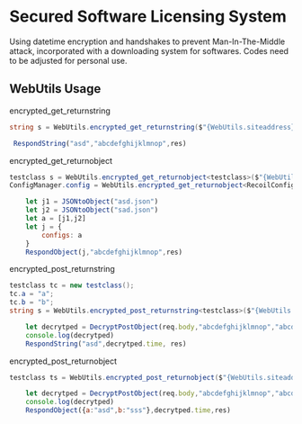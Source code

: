 # Secured Software Licensing System

Using datetime encryption and handshakes to prevent Man-In-The-Middle attack, incorporated with a downloading system for softwares. Codes need to be adjusted for personal use.



## WebUtils Usage


encrypted_get_returnstring

```csharp
string s = WebUtils.encrypted_get_returnstring($"{WebUtils.siteaddress}/test", "abcdefghijklmnop");
```

```javascript
 RespondString("asd","abcdefghijklmnop",res)

```


encrypted_get_returnobject

```csharp
testclass s = WebUtils.encrypted_get_returnobject<testclass>($"{WebUtils.siteaddress}/test", "abcdefghijklmnop");
ConfigManager.config = WebUtils.encrypted_get_returnobject<RecoilConfig>($"{WebUtils.siteaddress}/test", "abcdefghijklmnop");

```

```javascript
    let j1 = JSONtoObject("asd.json")
    let j2 = JSONtoObject("sad.json")
    let a = [j1,j2]
    let j = {
        configs: a
    }
    RespondObject(j,"abcdefghijklmnop",res)

```

encrypted_post_returnstring

```csharp
testclass tc = new testclass();
tc.a = "a";
tc.b = "b";
string s = WebUtils.encrypted_post_returnstring<testclass>($"{WebUtils.siteaddress}/test2", "abcdefghijklmnop", tc, "abcdefghijklmnop", "abcdefghijklmnop");
```

```javascript
    let decrytped = DecryptPostObject(req.body,"abcdefghijklmnop","abcdefghijklmnop","abcdefghijklmnop")
    console.log(decrytped)
    RespondString("asd",decrytped.time, res)
```


encrypted_post_returnobject

```csharp
testclass ts = WebUtils.encrypted_post_returnobject($"{WebUtils.siteaddress}/test2", "abcdefghijklmnop", tc, "abcdefghijklmnop", "abcdefghijklmnop");
```

```javascript
    let decrytped = DecryptPostObject(req.body,"abcdefghijklmnop","abcdefghijklmnop","abcdefghijklmnop")
    console.log(decrytped)
    RespondObject({a:"asd",b:"sss"},decrytped.time,res)
```
